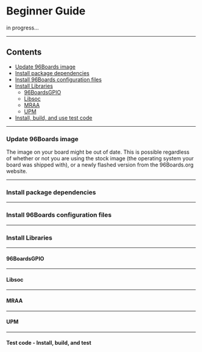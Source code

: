 # Beginner Guide

in progress...

***

## Contents

- [Update 96Boards image](#update-96boards-image)
- [Install package dependencies](#install-package-dependencies)
- [Install 96Boards configuration files](#install-96boards-configuration-files)
- [Install Libraries](#install-libraries)
   - [96BoardsGPIO](#96boardsgpio)
   - [Libsoc](#libsoc)
   - [MRAA](#mraa)
   - [UPM](#upm)
- [Install, build, and use test code](#test-code---install-build-and-test)

***

### Update 96Boards image

The image on your board might be out of date. This is possible regardless of whether or not you are using the stock image (the operating system your board was shipped with), or a newly flashed version from the 96Boards.org website. 

***

### Install package dependencies


***

### Install 96Boards configuration files


***

### Install Libraries


***

#### 96BoardsGPIO


***

#### Libsoc

***

#### MRAA

***

#### UPM

***

#### Test code - Install, build, and test


